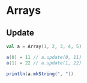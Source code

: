 # Arrays



## Update

```scala
val a = Array(1, 2, 3, 4, 5)

a(0) = 11 // a.update(0, 11)
a(1) = 22 // a.update(1, 22)

println(a.mkString(", "))
```
